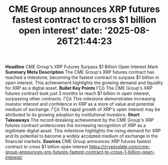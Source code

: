 ﻿---
title: "CME Group announces XRP futures fastest contract to cross $1 billion open interest'
date: '2025-08-26T21:44:23"
category: "Markets"
summary: ""
slug: "cme group announces xrp futures fastest contract to cross 1 "
source_urls:
  - "https://cryptoslate.com/cme-group-announces-xrp-futures-fastest-contract-to-cross-1-billion-open-interest/"
seo:
  title: "CME Group announces XRP futures fastest contract to cross $1 billion open interest | Hash n Hedge'
  description: '"
  keywords: ["news", "markets", "brief"]
---
**Headline** CME Group's XRP Futures Surpass $1 Billion Open Interest Mark  **Summary Meta Description** The CME Group's XRP futures contract has reached a milestone, becoming the fastest contract to surpass $1 billion in open interest. This achievement highlights the growing demand and liquidity for XRP as a digital asset.  **Bullet Key Points**  ΓÇó The CME Group's XRP futures contract took just 3 months to reach $1 billion in open interest, surpassing other contracts. ΓÇó This milestone demonstrates increasing investor interest and confidence in XRP as a store of value and potential medium of exchange. ΓÇó The rapid growth of XRP's open interest may be attributed to its growing adoption by institutional investors.  **Short Takeaways**  The record-breaking achievement by the CME Group's XRP futures contract underscores the increasing recognition of XRP as a legitimate digital asset. This milestone highlights the rising demand for XRP and its potential to become a widely accepted medium of exchange in the financial markets.  **Sources** CME Group announces XRP futures fastest contract to cross $1 billion open interest https://cryptoslate.com/cme-group-announces-xrp-futures-fastest-contract-to-cross-1-billion-open-interest/ 
